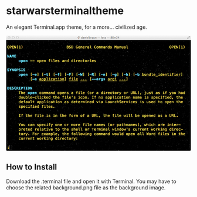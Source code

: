 starwarsterminaltheme
=====================

An elegant Terminal.app theme, for a more... civilized age.

![ScreenShot](https://github.com/danielbraun/starwarsterminaltheme/blob/master/screenshots/man_open.tiff?raw=true)

How to Install
--------------
Download the .terminal file and open it with Terminal.
You may have to choose the related background.png file as the background image.

